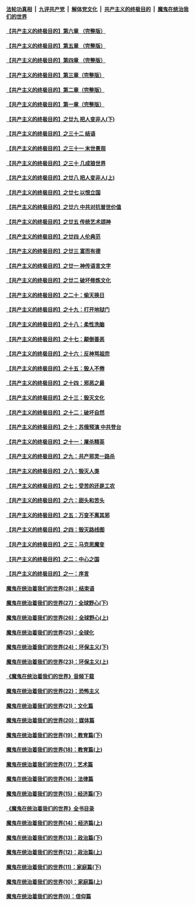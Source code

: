 ####  [法轮功真相](../../../../basic/blob/master/README.md?t=01051513) &nbsp;|&nbsp; [九评共产党](../../../../9ping.md/blob/master/README.md?t=01051513) &nbsp;|&nbsp; [解体党文化](../../../../jtdwh.md/blob/master/README.md?t=01051513)  &nbsp;|&nbsp; [共产主义的终极目的](../../../../gczydzjmd.md/blob/master/README.md?t=01051513) &nbsp;|&nbsp; [魔鬼在统治我们的世界](../../../../mgztzwmdsj.md/blob/master/README.md?t=01051513) 

#### [【共产主义的终极目的】第六章 （完整版）](../pages/nsc422/n11428913.md?t=01051513) 

#### [【共产主义的终极目的】第五章 （完整版）](../pages/nsc422/n11428912.md?t=01051513) 

#### [【共产主义的终极目的】第四章 （完整版）](../pages/nsc422/n11428907.md?t=01051513) 

#### [【共产主义的终极目的】第三章（完整版）](../pages/nsc422/n11428848.md?t=01051513) 

#### [【共产主义的终极目的】第二章（完整版）](../pages/nsc422/n11428831.md?t=01051513) 

#### [【共产主义的终极目的】第一章（完整版）](../pages/nsc422/n11417651.md?t=01051513) 

#### [【共产主义的终极目的】之廿九 把人变非人(下)](../pages/nsc422/n11344140.md?t=01051513) 

#### [【共产主义的终极目的】之三十二 结语](../pages/nsc422/n11360535.md?t=01051513) 

#### [【共产主义的终极目的】之三十一 末世景观](../pages/nsc422/n11351129.md?t=01051513) 

#### [【共产主义的终极目的】之三十 几成狼世界](../pages/nsc422/n11348280.md?t=01051513) 

#### [【共产主义的终极目的】之廿八 把人变非人(上)](../pages/nsc422/n11340492.md?t=01051513) 

#### [【共产主义的终极目的】之廿七 以恨立国](../pages/nsc422/n11336944.md?t=01051513) 

#### [【共产主义的终极目的】之廿六 中共对抗普世价值](../pages/nsc422/n11324785.md?t=01051513) 

#### [【共产主义的终极目的】之廿五 传统艺术颂神](../pages/nsc422/n11296396.md?t=01051513) 

#### [【共产主义的终极目的】之廿四 人伦典范](../pages/nsc422/n11296397.md?t=01051513) 

#### [【共产主义的终极目的】之廿三 富而有德](../pages/nsc422/n11283598.md?t=01051513) 

#### [【共产主义的终极目的】之廿一 神传语言文字](../pages/nsc422/n11263265.md?t=01051513) 

#### [【共产主义的终极目的】之廿二 破坏修炼文化](../pages/nsc422/n11245728.md?t=01051513) 

#### [【共产主义的终极目的】之二十：偷天换日](../pages/nsc422/n11238846.md?t=01051513) 

#### [【共产主义的终极目的】之十九：打开地狱门](../pages/nsc422/n11206376.md?t=01051513) 

#### [【共产主义的终极目的】之十八：柔性洗脑](../pages/nsc422/n11199994.md?t=01051513) 

#### [【共产主义的终极目的】之十七：颠倒善恶](../pages/nsc422/n11179782.md?t=01051513) 

#### [【共产主义的终极目的】之十六：反神骂祖宗](../pages/nsc422/n11166798.md?t=01051513) 

#### [【共产主义的终极目的】之十五：毁人不倦](../pages/nsc422/n11166792.md?t=01051513) 

#### [【共产主义的终极目的】之十四：邪恶之最](../pages/nsc422/n11150249.md?t=01051513) 

#### [【共产主义的终极目的】之十三：毁灭文化](../pages/nsc422/n11135227.md?t=01051513) 

#### [【共产主义的终极目的】之十二：破坏自然](../pages/nsc422/n11135214.md?t=01051513) 

#### [【共产主义的终极目的】之十：苏俄预演 中共登台](../pages/nsc422/n11118424.md?t=01051513) 

#### [【共产主义的终极目的】之十一：屠杀精英](../pages/nsc422/n11118442.md?t=01051513) 

#### [【共产主义的终极目的】之九：共产邪灵一路杀](../pages/nsc422/n11114139.md?t=01051513) 

#### [【共产主义的终极目的】之八：毁灭人类](../pages/nsc422/n11108503.md?t=01051513) 

#### [【共产主义的终极目的】之七：受苦的还是工农](../pages/nsc422/n11101809.md?t=01051513) 

#### [【共产主义的终极目的】之六：甜头和苦头](../pages/nsc422/n11096971.md?t=01051513) 

#### [【共产主义的终极目的】之五：万变不离其邪](../pages/nsc422/n11091285.md?t=01051513) 

#### [【共产主义的终极目的】之四：毁灭路线图](../pages/nsc422/n11086284.md?t=01051513) 

#### [【共产主义的终极目的】之三：马克思魔变](../pages/nsc422/n11061941.md?t=01051513) 

#### [【共产主义的终极目的】之二：中心之国](../pages/nsc422/n11047728.md?t=01051513) 

#### [【共产主义的终极目的】之一：序言](../pages/nsc422/n11086077.md?t=01051513) 

#### [魔鬼在统治着我们的世界(28)：结束语](../pages/nsc422/n10936246.md?t=01051513) 

#### [魔鬼在统治着我们的世界(27)：全球野心(下)](../pages/nsc422/n10928319.md?t=01051513) 

#### [魔鬼在统治着我们的世界(26)：全球野心(上)](../pages/nsc422/n10900318.md?t=01051513) 

#### [魔鬼在统治着我们的世界(25)：全球化](../pages/nsc422/n10788205.md?t=01051513) 

#### [魔鬼在统治着我们的世界(24)：环保主义(下)](../pages/nsc422/n10695307.md?t=01051513) 

#### [魔鬼在统治着我们的世界(23)：环保主义(上)](../pages/nsc422/n10688613.md?t=01051513) 

#### [《魔鬼在统治着我们的世界》音频下载](../pages/nsc422/n10635553.md?t=01051513) 

#### [魔鬼在统治着我们的世界(22)：恐怖主义](../pages/nsc422/n10614727.md?t=01051513) 

#### [魔鬼在统治着我们的世界(21)：文化篇](../pages/nsc422/n10597706.md?t=01051513) 

#### [魔鬼在统治着我们的世界(20)：媒体篇](../pages/nsc422/n10586579.md?t=01051513) 

#### [魔鬼在统治着我们的世界(19)：教育篇(下)](../pages/nsc422/n10564808.md?t=01051513) 

#### [魔鬼在统治着我们的世界(18)：教育篇(上)](../pages/nsc422/n10526970.md?t=01051513) 

#### [魔鬼在统治着我们的世界(17)：艺术篇](../pages/nsc422/n10499093.md?t=01051513) 

#### [魔鬼在统治着我们的世界(16)：法律篇](../pages/nsc422/n10485969.md?t=01051513) 

#### [魔鬼在统治着我们的世界(15)：经济篇(下)](../pages/nsc422/n10469975.md?t=01051513) 

#### [《魔鬼在统治着我们的世界》全书目录](../pages/nsc422/n10464261.md?t=01051513) 

#### [魔鬼在统治着我们的世界(14)：经济篇(上)](../pages/nsc422/n10457370.md?t=01051513) 

#### [魔鬼在统治着我们的世界(13)：政治篇(下)](../pages/nsc422/n10448270.md?t=01051513) 

#### [魔鬼在统治着我们的世界(12)：政治篇(上)](../pages/nsc422/n10444576.md?t=01051513) 

#### [魔鬼在统治着我们的世界(11)：家庭篇(下)](../pages/nsc422/n10440961.md?t=01051513) 

#### [魔鬼在统治着我们的世界(10)：家庭篇(上)](../pages/nsc422/n10435448.md?t=01051513) 

#### [魔鬼在统治着我们的世界(9)：信仰篇](../pages/nsc422/n10432159.md?t=01051513) 

